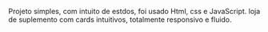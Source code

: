 Projeto simples, com intuito de estdos, foi usado Html, css e JavaScript.
loja de suplemento com cards intuitivos, totalmente responsivo e fluido.
